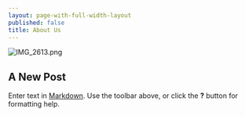 ```yaml
---
layout: page-with-full-width-layout
published: false
title: About Us
---
```

![![IMG_2613.png]({{site.baseurl}}/media/IMG_2613.png)
]({{site.baseurl}}/media/IMG_2613.png)
## A New Post

Enter text in [Markdown](http://daringfireball.net/projects/markdown/). Use the toolbar above, or click the **?** button for formatting help.

